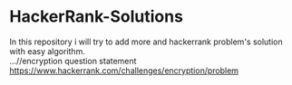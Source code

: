 # HackerRank-Solutions
In this repository i will try to add more and hackerrank problem's solution with easy algorithm.  
...//encryption question statement  https://www.hackerrank.com/challenges/encryption/problem
